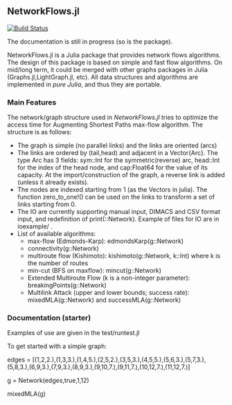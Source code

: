 ## NetworkFlows.jl

[![Build Status](https://travis-ci.org/Azzaare/NetworkFlows.jl.svg?branch=master)](https://travis-ci.org/Azzaare/NetworkFlows.jl)

The documentation is still in progress (so is the package).

NetworkFlows.jl is a Julia package that provides network flows algorithms. The design of this package is based on simple and fast flow algorithms. On mid/long term, it could be merged with other graphs packages in Julia (Graphs.jl,LightGraph.jl, etc).
All data structures and algorithms are implemented in *pure Julia*, and thus they are portable.


### Main Features

The network/graph structure used in *NetworkFlows.jl* tries to optimize the access time for Augmenting Shortest Paths max-flow algorithm. The structure is as follows:
* The graph is simple (no parallel links) and the links are oriented (arcs)
* The links are ordered by (tail,head) and adjacent in a Vector{Arc}. The type Arc has 3 fields: sym::Int for the symmetric(reverse) arc, head::Int for the index of the head node, and cap:Float64 for the value of its capacity. At the import/construction of the graph, a reverse link is added (unless it already exists).
* The nodes are indexed starting from 1 (as the Vectors in julia). The function zero_to_one!() can be used on the links to transform a set of links starting from 0.
* The IO are currently supporting manual input, DIMACS and CSV format input, and redefinition of print(::Network). Example of files for IO are in ioexample/ .
* List of available algorithms:
    - max-flow (Edmonds-Karp): edmondsKarp(g::Network)
    - connectivity(g::Network)
    - multiroute flow (Kishimoto): kishimoto(g::Network, k::Int) where k is the number of routes
    - min-cut (BFS on maxflow): mincut(g::Network)
    - Extended Multiroute Flow (k is a non-integer parameter): breakingPoints(g::Network)
    - Multilink Attack (upper and lower bounds; success rate): mixedMLA(g::Network) and successMLA(g::Network)


### Documentation (starter)

Examples of use are given in the test/runtest.jl

To get started with a simple graph:

edges = [(1,2,2.),(1,3,3.),(1,4,5.),(2,5,2.),(3,5,3.),(4,5,5.),(5,6,3.),(5,7,3.),(5,8,3.),(6,9,3.),(7,9,3.),(8,9,3.),(9,10,7.),(9,11,7.),(10,12,7.),(11,12,7.)]

  g = Network(edges,true,1,12)

  mixedMLA(g)
